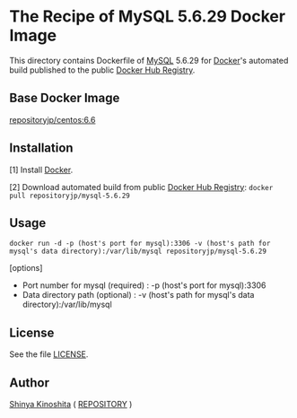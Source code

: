 # The Recipe of MySQL 5.6.29 Docker Image

This directory contains Dockerfile of [MySQL](https://www.mysql.com/) 5.6.29 for [Docker](https://www.docker.com/)'s automated build published to the public [Docker Hub Registry](https://hub.docker.com/).

## Base Docker Image

[repositoryjp/centos:6.6](https://hub.docker.com/r/repositoryjp/centos/)

## Installation

[1] Install [Docker](https://www.docker.com/).

[2] Download automated build from public [Docker Hub Registry](https://hub.docker.com/): `docker pull repositoryjp/mysql-5.6.29`

## Usage

```
docker run -d -p (host's port for mysql):3306 -v (host's path for mysql's data directory):/var/lib/mysql repositoryjp/mysql-5.6.29
```

[options]

* Port number for mysql (required) : -p (host's port for mysql):3306
* Data directory path (optional) : -v (host's path for mysql's data directory):/var/lib/mysql

## License

See the file [LICENSE](../../../../../../LICENSE).

## Author

[Shinya Kinoshita](http://www.shinyakinoshita.com) ( [REPOSITORY](http://www.repositories.jp) )

